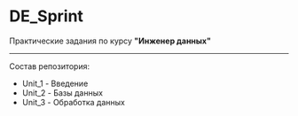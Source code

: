 # DE_Sprint
Практические задания по курсу **"Инженер данных"**
________________________________________________________________
Состав репозитория:
- Unit_1 - Введение
- Unit_2 - Базы данных
- Unit_3 - Обработка данных
